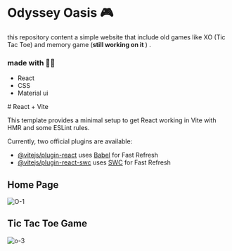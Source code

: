 <h1>Odyssey Oasis 🎮</h1>

<p font-size="50">this repository content a simple website that include old games like XO (Tic Tac Toe) and memory game (<b color:red>still working on it  </b>) . </p>
<h3>made with 👩‍💻 </h3>
<ul>
  <li>React</li>
   <li>CSS</li>
   <li>Material ui</li>
</ul>
# React + Vite

This template provides a minimal setup to get React working in Vite with HMR and some ESLint rules.

Currently, two official plugins are available:

- [@vitejs/plugin-react](https://github.com/vitejs/vite-plugin-react/blob/main/packages/plugin-react/README.md) uses [Babel](https://babeljs.io/) for Fast Refresh
- [@vitejs/plugin-react-swc](https://github.com/vitejs/vite-plugin-react-swc) uses [SWC](https://swc.rs/) for Fast Refresh
  
<h2>Home Page </h2>

![O-1](https://github.com/safia-itouchene/odyssey_oasis/assets/115651730/227e460a-9edb-49e2-b2b6-775d35325519)

<h2>Tic Tac Toe Game </h2>

![o-3](https://github.com/safia-itouchene/odyssey_oasis/assets/115651730/6467538c-035a-45be-90a8-ebf22edba2bd)


